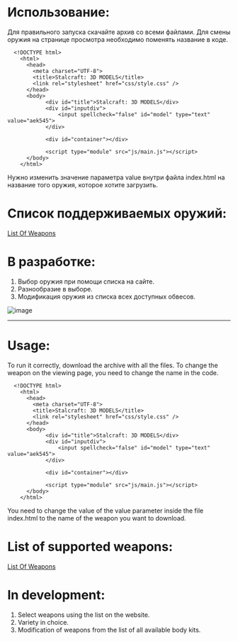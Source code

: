 # Использование:
Для правильного запуска скачайте архив со всеми файлами.
Для смены оружия на странице просмотра необходимо поменять название в коде.

      <!DOCTYPE html>
        <html>
          <head>
            <meta charset="UTF-8">
            <title>Stalcraft: 3D MODELS</title>
            <link rel="stylesheet" href="css/style.css" />
          </head>
          <body>
                <div id="title">Stalcraft: 3D MODELS</div>
                <div id="inputdiv">
                    <input spellcheck="false" id="model" type="text" value="aek545">
                </div>

                <div id="container"></div>

                <script type="module" src="js/main.js"></script>
          </body>
        </html>

Нужно изменить значение параметра value внутри файла index.html на название того оружия, которое хотите загрузить.
# Список поддерживаемых оружий:
[List Of Weapons](https://github.com/reoireopit/Stalcraft-3D-Models-Viewer/blob/main/list%20of%20weapons)
# В разработке:
1. Выбор оружия при помощи списка на сайте.
2. Разнообразие в выборе.
3. Модификация оружия из списка всех доступных обвесов.

![image](https://github.com/user-attachments/assets/aa845734-238a-4d47-8cf5-968f08a30bcb)

___

# Usage:
To run it correctly, download the archive with all the files.
To change the weapon on the viewing page, you need to change the name in the code.


      <!DOCTYPE html>
        <html>
          <head>
            <meta charset="UTF-8">
            <title>Stalcraft: 3D MODELS</title>
            <link rel="stylesheet" href="css/style.css" />
          </head>
          <body>
                <div id="title">Stalcraft: 3D MODELS</div>
                <div id="inputdiv">
                    <input spellcheck="false" id="model" type="text" value="aek545">
                </div>

                <div id="container"></div>

                <script type="module" src="js/main.js"></script>
          </body>
        </html>

You need to change the value of the value parameter inside the file index.html to the name of the weapon you want to download.

# List of supported weapons:
[List Of Weapons](https://github.com/reoireopit/Stalcraft-3D-Models-Viewer/blob/main/list%20of%20weapons)
# In development:
1. Select weapons using the list on the website.
2. Variety in choice.
3. Modification of weapons from the list of all available body kits.
